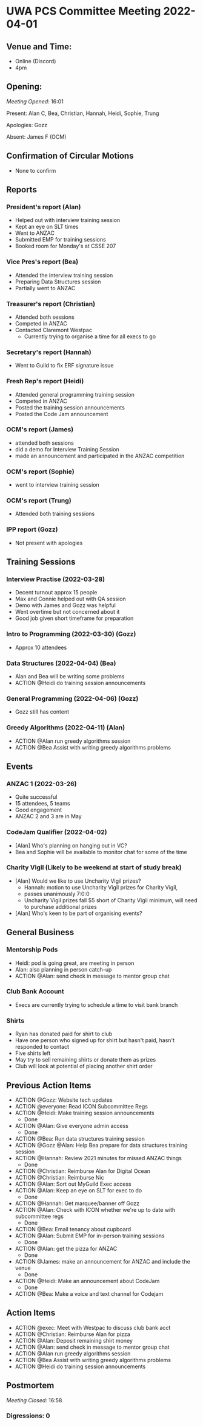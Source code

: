 # UWA PCS Committee Meeting 2022-04-01

## Venue and Time:

- Online (Discord)
- 4pm

## Opening:

_Meeting Opened:_ 16:01

Present: Alan C, Bea, Christian, Hannah, Heidi, Sophie, Trung

Apologies: Gozz 

Absent: James F (OCM)

## Confirmation of Circular Motions

- None to confirm

## Reports

### President's report (Alan)
- Helped out with interview training session
- Kept an eye on SLT times
- Went to ANZAC
- Submitted EMP for training sessions
- Booked room for Monday's at CSSE 207

### Vice Pres's report (Bea)
- Attended the interview training session
- Preparing Data Structures session
- Partially went to ANZAC

### Treasurer's report (Christian)
- Attended both sessions
- Competed in ANZAC
- Contacted Claremont Westpac
    - Currently trying to organise a time for all execs to go

### Secretary's report (Hannah)
- Went to Guild to fix ERF signature issue

### Fresh Rep's report (Heidi)
- Attended general programming training session
- Competed in ANZAC
- Posted the training session announcements
- Posted the Code Jam announcement

### OCM's report (James)
 - attended both sessions 
 - did a demo for Interview Training Session
 - made an announcement and participated in the ANZAC competition

### OCM's report (Sophie)
- went to interview training session

### OCM's report (Trung)
- Attended both training sessions

### IPP report (Gozz)
- Not present with apologies

## Training Sessions

### Interview Practise (2022-03-28)
- Decent turnout approx 15 people
- Max and Connie helped out with QA session
- Demo with James and Gozz was helpful
- Went overtime but not concerned about it
- Good job given short timeframe for preparation 

### Intro to Programming (2022-03-30) (Gozz)
- Approx 10 attendees 

### Data Structures (2022-04-04) (Bea)
- Alan and Bea will be writing some problems 
- ACTION @Heidi do training session announcements

### General Programming (2022-04-06) (Gozz)
- Gozz still has content

### Greedy Algorithms (2022-04-11) (Alan)
- ACTION @Alan run greedy algorithms session 
- ACTION @Bea Assist with writing greedy algorithms problems 

## Events

### ANZAC 1 (2022-03-26)
- Quite successful
- 15 attendees, 5 teams
- Good engagement
- ANZAC 2 and 3 are in May

### CodeJam Qualifier (2022-04-02)

- [Alan] Who's planning on hanging out in VC?
- Bea and Sophie will be available to monitor chat for some of the time 

### Charity Vigil (Likely to be weekend at start of study break)

- [Alan] Would we like to use Uncharity Vigil prizes?
    - Hannah: motion to use Uncharity Vigil prizes for Charity Vigil,
    - passes unanimously 7:0:0
    - Uncharity Vigil prizes fall $5 short of Charity Vigil minimum, will need to purchase additional prizes 
- [Alan] Who's keen to be part of organising events?

## General Business

### Mentorship Pods
- Heidi: pod is going great, are meeting in person 
- Alan: also planning in person catch-up 
- ACTION @Alan: send check in message to mentor group chat

### Club Bank Account
- Execs are currently trying to schedule a time to visit bank branch

### Shirts
- Ryan has donated paid for shirt to club
- Have one person who signed up for shirt but hasn't paid, hasn't responded to contact
- Five shirts left
- May try to sell remaining shirts or donate them as prizes
- Club will look at potential of placing another shirt order 

## Previous Action Items

- ACTION @Gozz: Website tech updates
- ACTION @everyone: Read ICON Subcommittee Regs
- ACTION @Heidi: Make training session announcements
    - Done
- ACTION @Alan: Give everyone admin access
    - Done
- ACTION @Bea: Run data structures training session
- ACTION @Gozz @Alan: Help Bea prepare for data structures training session
- ACTION @Hannah: Review 2021 minutes for missed ANZAC things
    - Done
- ACTION @Christian: Reimburse Alan for Digital Ocean
- ACTION @Christian: Reimburse Nic
- ACTION @Alan: Sort out MyGuild Exec access
- ACTION @Alan: Keep an eye on SLT for exec to do
    - Done
- ACTION @Hannah: Get marquee/banner off Gozz
- ACTION @Alan: Check with ICON whether we're up to date with subcommittee regs
    - Done
- ACTION @Bea: Email tenancy about cupboard
- ACTION @Alan: Submit EMP for in-person training sessions
    - Done
- ACTION @Alan: get the pizza for ANZAC
    - Done
- ACTION @James: make an announcement for ANZAC and include the venue
    - Done
- ACTION @Heidi: Make an announcement about CodeJam
    - Done
- ACTION @Bea: Make a voice and text channel for Codejam

## Action Items
- ACTION @exec: Meet with Westpac to discuss club bank acct
- ACTION @Christian: Reimburse Alan for pizza
- ACTION @Alan: Deposit remaining shirt money
- ACTION @Alan: send check in message to mentor group chat
- ACTION @Alan run greedy algorithms session 
- ACTION @Bea Assist with writing greedy algorithms problems 
- ACTION @Heidi do training session announcements



## Postmortem

_Meeting Closed:_ 16:58

### Digressions: 0
